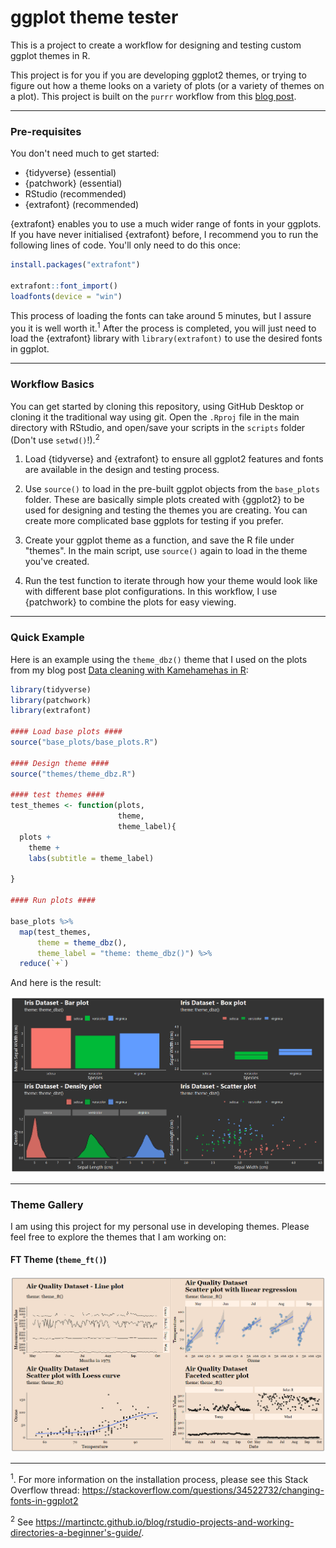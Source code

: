 # ggplot theme tester

This is a project to create a workflow for designing and testing custom ggplot themes in R. 

This project is for you if you are developing ggplot2 themes, or trying to figure out how a theme looks on a variety of plots (or a variety of themes on a plot). This project is built on the `purrr` workflow from this [blog post](https://martinctc.github.io/blog/vignette-generate-your-own-ggplot-theme-gallery/).

---

### Pre-requisites

You don't need much to get started:

- {tidyverse} (essential) 
- {patchwork} (essential)
- RStudio (recommended)
- {extrafont} (recommended)

{extrafont} enables you to use a much wider range of fonts in your ggplots. If you have never initialised {extrafont} before, I recommend you to run the following lines of code. You'll only need to do this once:
```r
install.packages("extrafont")

extrafont::font_import()
loadfonts(device = "win")
```
This process of loading the fonts can take around 5 minutes, but I assure you it is well worth it.<sup>1</sup> After the process is completed, you will just need to load the {extrafont} library with `library(extrafont)` to use the desired fonts in ggplot.

---
### Workflow Basics

You can get started by cloning this repository, using GitHub Desktop or cloning it the traditional way using git. Open the `.Rproj` file in the main directory with RStudio, and open/save your scripts in the `scripts` folder (Don't use `setwd()`!).<sup>2</sup>

1. Load {tidyverse} and {extrafont} to ensure all ggplot2 features and fonts are available in the design and testing process.

2. Use `source()` to load in the pre-built ggplot objects from the `base_plots` folder. These are basically simple plots created with {ggplot2} to be used for designing and testing the themes you are creating. You can create more complicated base ggplots for testing if you prefer.

3. Create your ggplot theme as a function, and save the R file under "themes". In the main script, use `source()` again to load in the theme you've created. 

4. Run the test function to iterate through how your theme would look like with different base plot configurations. In this workflow, I use {patchwork} to combine the plots for easy viewing.

---

### Quick Example

Here is an example using the `theme_dbz()` theme that I used on the plots from my blog post [Data cleaning with Kamehamehas in R](https://martinctc.github.io/blog/data-cleaning-with-kamehamehas-in-r/):

```r
library(tidyverse)
library(patchwork)
library(extrafont)

#### Load base plots ####
source("base_plots/base_plots.R")

#### Design theme ####
source("themes/theme_dbz.R")

#### test themes ####
test_themes <- function(plots,
                        theme,
                        theme_label){
  plots +
    theme +
    labs(subtitle = theme_label)
  
}

#### Run plots ####

base_plots %>%
  map(test_themes,
      theme = theme_dbz(),
      theme_label = "theme: theme_dbz()") %>%
  reduce(`+`)

```

And here is the result:

![](examples/example_dbz.png)

---

### Theme Gallery

I am using this project for my personal use in developing themes. Please feel free to explore the themes that I am working on: 

#### FT Theme (`theme_ft()`)

![](examples/example_ft2.png)

---

<sup>1</sup>. For more information on the installation process, please see this Stack Overflow thread: https://stackoverflow.com/questions/34522732/changing-fonts-in-ggplot2

<sup>2</sup> See https://martinctc.github.io/blog/rstudio-projects-and-working-directories-a-beginner's-guide/.
